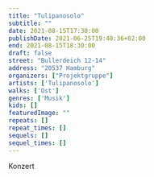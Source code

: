```yaml
---
title: "Tulipanosolo"
subtitle: ""
date: 2021-08-15T17:30:00
publishDate: 2021-06-25T19:40:36+02:00
end: 2021-08-15T18:30:00
draft: false
street: "Bullerdeich 12-14"
address: "20537 Hamburg"
organizers: ["Projektgruppe"]
artists: ['Tulipanosolo']
walks: ['Ost']
genres: ['Musik']
kids: []
featuredImage: ""
repeats: []
repeat_times: []
sequels: []
sequel_times: []
---
```


Konzert